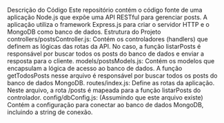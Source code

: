 Descrição do Código
Este repositório contém o código fonte de uma aplicação Node.js que expõe uma API RESTful para gerenciar posts. A aplicação utiliza o framework Express.js para criar o servidor HTTP e o MongoDB como banco de dados.
Estrutura do Projeto
controllers/postsController.js: Contém os controladores (handlers) que definem as lógicas das rotas da API. No caso, a função listarPosts é responsável por buscar todos os posts do banco de dados e enviar a resposta para o cliente.
models/postsModels.js: Contém os modelos que encapsulam a lógica de acesso ao banco de dados. A função getTodosPosts nesse arquivo é responsável por buscar todos os posts do banco de dados MongoDB.
routes/index.js: Define as rotas da aplicação. Neste arquivo, a rota /posts é mapeada para a função listarPosts do controlador.
config/dbConfig.js: (Assumindo que este arquivo existe) Contém a configuração para conectar ao banco de dados MongoDB, incluindo a string de conexão.
